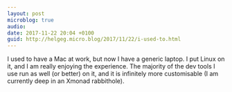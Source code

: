 ```yaml
---
layout: post
microblog: true
audio: 
date: 2017-11-22 20:04 +0100
guid: http://helgeg.micro.blog/2017/11/22/i-used-to.html
---
```

I used to have a Mac at work, but now I have a generic laptop. I put Linux on it, and I am really enjoying the experience. The majority of the dev tools I use run as well (or better) on it, and it is infinitely more customisable (I am currently deep in an Xmonad rabbithole). 
